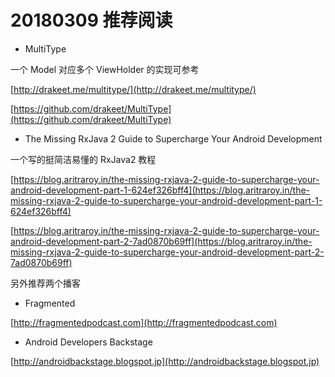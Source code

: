 # 20180309 推荐阅读

* MultiType

一个 Model 对应多个 ViewHolder 的实现可参考

[http://drakeet.me/multitype/](http://drakeet.me/multitype/)

[https://github.com/drakeet/MultiType](https://github.com/drakeet/MultiType)

* The Missing RxJava 2 Guide to Supercharge Your Android Development

一个写的挺简洁易懂的 RxJava2 教程

[https://blog.aritraroy.in/the-missing-rxjava-2-guide-to-supercharge-your-android-development-part-1-624ef326bff4](https://blog.aritraroy.in/the-missing-rxjava-2-guide-to-supercharge-your-android-development-part-1-624ef326bff4)

[https://blog.aritraroy.in/the-missing-rxjava-2-guide-to-supercharge-your-android-development-part-2-7ad0870b69ff](https://blog.aritraroy.in/the-missing-rxjava-2-guide-to-supercharge-your-android-development-part-2-7ad0870b69ff)

另外推荐两个播客

* Fragmented

[http://fragmentedpodcast.com](http://fragmentedpodcast.com)

* Android Developers Backstage

[http://androidbackstage.blogspot.jp](http://androidbackstage.blogspot.jp)